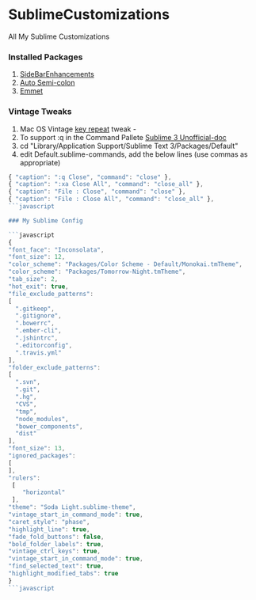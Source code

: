 # SublimeCustomizations
All My Sublime Customizations

### Installed Packages
1. [SideBarEnhancements](https://github.com/titoBouzout/SideBarEnhancements)
2. [Auto Semi-colon](https://github.com/vivait/SublimeAutoSemiColon)
3. [Emmet](https://github.com/sergeche/emmet-sublime)

### Vintage Tweaks
1. Mac OS Vintage [key repeat](https://gist.github.com/kconragan/2510186) tweak - 
2. To support :q in the Command Pallete [Sublime 3 Unofficial-doc](http://sublime-text-unofficial-documentation.readthedocs.org/en/latest/reference/command_palette.html)
  1. cd "Library/Application Support/Sublime Text 3/Packages/Default"
  2. edit Default.sublime-commands, add the below lines (use commas as appropriate)
  ```javascript
  { "caption": ":q Close", "command": "close" },
  { "caption": ":xa Close All", "command": "close_all" },
  { "caption": "File : Close", "command": "close" },
  { "caption": "File : Close All", "command": "close_all" },
  ```javascript
  
### My Sublime Config

```javascript
{
  "font_face": "Inconsolata",
  "font_size": 12,
  "color_scheme": "Packages/Color Scheme - Default/Monokai.tmTheme",
  "color_scheme": "Packages/Tomorrow-Night.tmTheme",
  "tab_size": 2,
  "hot_exit": true,
  "file_exclude_patterns":
  [
    ".gitkeep",
    ".gitignore",
    ".bowerrc",
    ".ember-cli",
    ".jshintrc",
    ".editorconfig",
    ".travis.yml"
  ],
  "folder_exclude_patterns":
  [
    ".svn",
    ".git",
    ".hg",
    "CVS",
    "tmp",
    "node_modules",
    "bower_components",
    "dist"
  ],
  "font_size": 13,
  "ignored_packages":
  [
  ],
  "rulers":
   [
      "horizontal"
   ],
  "theme": "Soda Light.sublime-theme",
  "vintage_start_in_command_mode": true,
  "caret_style": "phase",
  "highlight_line": true,
  "fade_fold_buttons": false,
  "bold_folder_labels": true,
  "vintage_ctrl_keys": true,
  "vintage_start_in_command_mode": true,
  "find_selected_text": true,
  "highlight_modified_tabs": true
}
```javascript
